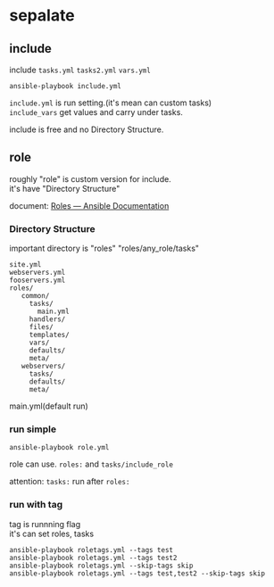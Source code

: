 # sepalate

## include
include `tasks.yml` `tasks2.yml` `vars.yml`
```
ansible-playbook include.yml
```

`include.yml` is run setting.(it's mean can custom tasks)  
`include_vars` get values and carry under tasks.

include is free and no Directory Structure.

## role

roughly "role" is custom version for include.  
it's have "Directory Structure"  

document: [Roles — Ansible Documentation](https://docs.ansible.com/ansible/devel/playbooks_reuse_roles.html)  

### Directory Structure
important directory is "roles" "roles/any_role/tasks"  

```
site.yml
webservers.yml
fooservers.yml
roles/
   common/
     tasks/
       main.yml
     handlers/
     files/
     templates/
     vars/
     defaults/
     meta/
   webservers/
     tasks/
     defaults/
     meta/
```

main.yml(default run)

### run simple

```
ansible-playbook role.yml
```

role can use. `roles:` and `tasks/include_role`

attention: `tasks:` run after `roles:`


### run with tag

tag is runnning flag  
it's can set roles, tasks

```
ansible-playbook roletags.yml --tags test
ansible-playbook roletags.yml --tags test2
ansible-playbook roletags.yml --skip-tags skip
ansible-playbook roletags.yml --tags test,test2 --skip-tags skip
```



